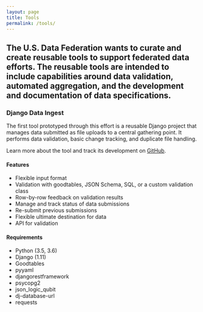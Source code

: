 ```yaml
---
layout: page
title: Tools
permalink: /tools/
---
```


## The U.S. Data Federation wants to curate and create reusable tools to support federated data efforts. The reusable tools are intended to include capabilities around data validation, automated aggregation, and the development and documentation of data specifications.

### **Django Data Ingest**

The first tool prototyped through this effort is a reusable Django project that manages data submitted as file uploads to a central gathering point. It performs data validation, basic change tracking, and duplicate file handling.

Learn more about the tool and track its development on [GitHub](https://github.com/18F/django-data-ingest/blob/master/README.md).

#### Features

- Flexible input format
- Validation with goodtables, JSON Schema, SQL, or a custom validation class
- Row-by-row feedback on validation results
- Manage and track status of data submissions
- Re-submit previous submissions
- Flexible ultimate destination for data
- API for validation

#### Requirements

- Python (3.5, 3.6)
- Django (1.11)
- Goodtables
- pyyaml
- djangorestframework
- psycopg2
- json_logic_qubit
- dj-database-url
- requests
